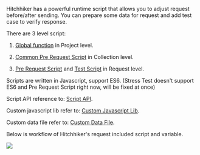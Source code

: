 Hitchhiker has a powerful runtime script that allows you to adjust request before/after sending. You can prepare some data for request and add test case to verify response.

There are 3 level script:

1. [Global function](Global_Func.md) in Project level.

2. [Common Pre Request Script](Common_Pre_Script.md) in Collection level.

3. [Pre Request Script](Pre_Script.md) and [Test Script](Test.md) in Request level.

Scripts are written in Javascript, support ES6. (Stress Test doesn't support ES6 and Pre Request Script right now, will be fixed at once)

Script API reference to: [Script API](API.md).

Custom javascript lib refer to: [Custom Javascript Lib](custom-javascript-lib.md).

Custom data file refer to: [Custom Data File](custom-data-file.md).

Below is workflow of Hitchhiker's request included script and variable.


![](https://raw.githubusercontent.com/brookshi/images/master/Hitchhiker/script/request_wf.png)